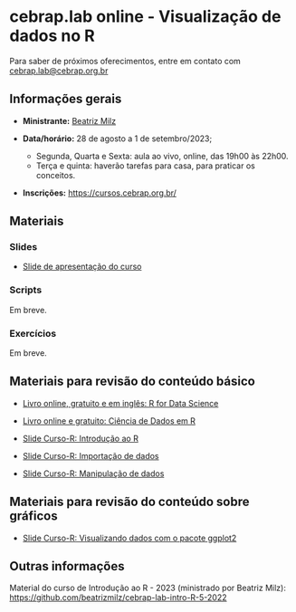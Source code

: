 
<!-- README.md is generated from README.Rmd. Please edit that file -->

# cebrap.lab online - Visualização de dados no R

Para saber de próximos oferecimentos, entre em contato com
<cebrap.lab@cebrap.org.br>

## Informações gerais

- **Ministrante:** [Beatriz Milz](https://beatrizmilz.com/about/)

- **Data/horário:** 28 de agosto a 1 de setembro/2023;

  - Segunda, Quarta e Sexta: aula ao vivo, online, das 19h00 às 22h00.
  - Terça e quinta: haverão tarefas para casa, para praticar os
    conceitos.

- **Inscrições:** <https://cursos.cebrap.org.br/>

## Materiais

### Slides

- [Slide de apresentação do
  curso](https://beatrizmilz.github.io/2023-08-cebrap-lab-viz/slides/introducao-ao-curso.html#/)

### Scripts

Em breve.

### Exercícios

Em breve.

## Materiais para revisão do conteúdo básico

- [Livro online, gratuito e em inglês: R for Data
  Science](https://r4ds.hadley.nz/)

- [Livro online e gratuito: Ciência de Dados em
  R](https://livro.curso-r.com/7-2-dplyr.html)

- [Slide Curso-R: Introdução ao
  R](https://curso-r.github.io/main-r4ds-1/slides/02-introducao-ao-r.html#1)

- [Slide Curso-R: Importação de
  dados](https://curso-r.github.io/main-r4ds-1/slides/03-importacao.html#1)

- [Slide Curso-R: Manipulação de
  dados](https://curso-r.github.io/main-r4ds-1/slides/04-manipulacao.html#1)

## Materiais para revisão do conteúdo sobre gráficos

- [Slide Curso-R: Visualizando dados com o pacote
  ggplot2](https://curso-r.github.io/main-r4ds-1/slides/05-ggplot2.html#1)

## Outras informações

Material do curso de Introdução ao R - 2023 (ministrado por Beatriz
Milz): <https://github.com/beatrizmilz/cebrap-lab-intro-R-5-2022>
